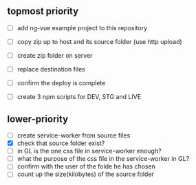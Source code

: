 ## topmost priority

- [ ] add ng-vue example project to this repository

- [ ] copy zip up to host and its source folder (use http upload)
- [ ] create zip folder on server
- [ ] replace destination files
- [ ] confirm the deploy is complete
- [ ] create 3 npm scripts for DEV, STG and LIVE

## lower-priority

- [ ] create service-worker from source files
- [x] check that source folder exist?
- [ ] in GL is the one css file in service-worker enough?
- [ ] what the purpose of the css file in the service-worker in GL?
- [ ] confirm with the user of the folde he has chosen
- [ ] count up the size(kilobytes) of the source folder
